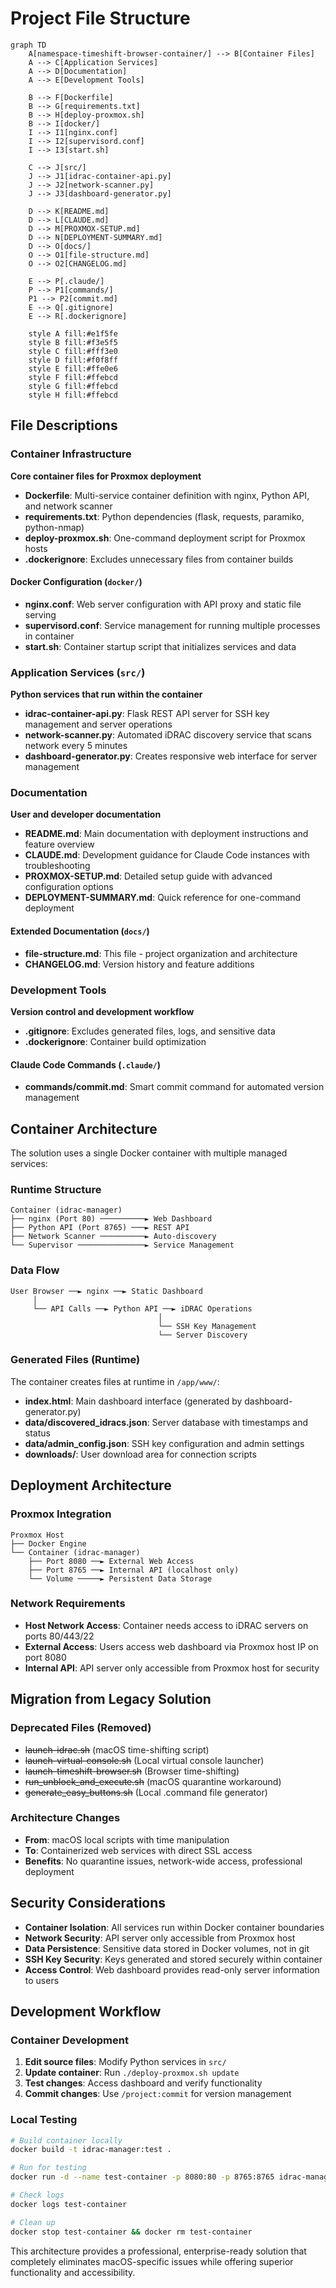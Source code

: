 # Project File Structure

```mermaid
graph TD
    A[namespace-timeshift-browser-container/] --> B[Container Files]
    A --> C[Application Services]
    A --> D[Documentation]
    A --> E[Development Tools]
    
    B --> F[Dockerfile]
    B --> G[requirements.txt]
    B --> H[deploy-proxmox.sh]
    B --> I[docker/]
    I --> I1[nginx.conf]
    I --> I2[supervisord.conf]
    I --> I3[start.sh]
    
    C --> J[src/]
    J --> J1[idrac-container-api.py]
    J --> J2[network-scanner.py]
    J --> J3[dashboard-generator.py]
    
    D --> K[README.md]
    D --> L[CLAUDE.md]
    D --> M[PROXMOX-SETUP.md]
    D --> N[DEPLOYMENT-SUMMARY.md]
    D --> O[docs/]
    O --> O1[file-structure.md]
    O --> O2[CHANGELOG.md]
    
    E --> P[.claude/]
    P --> P1[commands/]
    P1 --> P2[commit.md]
    E --> Q[.gitignore]
    E --> R[.dockerignore]

    style A fill:#e1f5fe
    style B fill:#f3e5f5
    style C fill:#fff3e0
    style D fill:#f0f8ff
    style E fill:#ffe0e6
    style F fill:#ffebcd
    style G fill:#ffebcd
    style H fill:#ffebcd
```

## File Descriptions

### Container Infrastructure

**Core container files for Proxmox deployment**

- **Dockerfile**: Multi-service container definition with nginx, Python API, and network scanner
- **requirements.txt**: Python dependencies (flask, requests, paramiko, python-nmap)
- **deploy-proxmox.sh**: One-command deployment script for Proxmox hosts
- **.dockerignore**: Excludes unnecessary files from container builds

#### Docker Configuration (`docker/`)
- **nginx.conf**: Web server configuration with API proxy and static file serving
- **supervisord.conf**: Service management for running multiple processes in container
- **start.sh**: Container startup script that initializes services and data

### Application Services (`src/`)

**Python services that run within the container**

- **idrac-container-api.py**: Flask REST API server for SSH key management and server operations
- **network-scanner.py**: Automated iDRAC discovery service that scans network every 5 minutes
- **dashboard-generator.py**: Creates responsive web interface for server management

### Documentation

**User and developer documentation**

- **README.md**: Main documentation with deployment instructions and feature overview
- **CLAUDE.md**: Development guidance for Claude Code instances with troubleshooting
- **PROXMOX-SETUP.md**: Detailed setup guide with advanced configuration options
- **DEPLOYMENT-SUMMARY.md**: Quick reference for one-command deployment

#### Extended Documentation (`docs/`)
- **file-structure.md**: This file - project organization and architecture
- **CHANGELOG.md**: Version history and feature additions

### Development Tools

**Version control and development workflow**

- **.gitignore**: Excludes generated files, logs, and sensitive data
- **.dockerignore**: Container build optimization

#### Claude Code Commands (`.claude/`)
- **commands/commit.md**: Smart commit command for automated version management

## Container Architecture

The solution uses a single Docker container with multiple managed services:

### Runtime Structure
```
Container (idrac-manager)
├── nginx (Port 80) ──────────► Web Dashboard
├── Python API (Port 8765) ───► REST API
├── Network Scanner ──────────► Auto-discovery
└── Supervisor ───────────────► Service Management
```

### Data Flow
```
User Browser ──► nginx ──► Static Dashboard
     │
     └── API Calls ──► Python API ──► iDRAC Operations
                                 │
                                 └── SSH Key Management
                                 └── Server Discovery
```

### Generated Files (Runtime)

The container creates files at runtime in `/app/www/`:

- **index.html**: Main dashboard interface (generated by dashboard-generator.py)
- **data/discovered_idracs.json**: Server database with timestamps and status
- **data/admin_config.json**: SSH key configuration and admin settings
- **downloads/**: User download area for connection scripts

## Deployment Architecture

### Proxmox Integration
```
Proxmox Host
├── Docker Engine
└── Container (idrac-manager)
    ├── Port 8080 ──► External Web Access
    ├── Port 8765 ──► Internal API (localhost only)
    └── Volume ─────► Persistent Data Storage
```

### Network Requirements
- **Host Network Access**: Container needs access to iDRAC servers on ports 80/443/22
- **External Access**: Users access web dashboard via Proxmox host IP on port 8080
- **Internal API**: API server only accessible from Proxmox host for security

## Migration from Legacy Solution

### Deprecated Files (Removed)
- ~~launch-idrac.sh~~ (macOS time-shifting script)
- ~~launch-virtual-console.sh~~ (Local virtual console launcher)
- ~~launch-timeshift-browser.sh~~ (Browser time-shifting)
- ~~run_unblock_and_execute.sh~~ (macOS quarantine workaround)
- ~~generate_easy_buttons.sh~~ (Local .command file generator)

### Architecture Changes
- **From**: macOS local scripts with time manipulation
- **To**: Containerized web services with direct SSL access
- **Benefits**: No quarantine issues, network-wide access, professional deployment

## Security Considerations

- **Container Isolation**: All services run within Docker container boundaries
- **Network Security**: API server only accessible from Proxmox host
- **Data Persistence**: Sensitive data stored in Docker volumes, not in git
- **SSH Key Security**: Keys generated and stored securely within container
- **Access Control**: Web dashboard provides read-only server information to users

## Development Workflow

### Container Development
1. **Edit source files**: Modify Python services in `src/`
2. **Update container**: Run `./deploy-proxmox.sh update`
3. **Test changes**: Access dashboard and verify functionality
4. **Commit changes**: Use `/project:commit` for version management

### Local Testing
```bash
# Build container locally
docker build -t idrac-manager:test .

# Run for testing
docker run -d --name test-container -p 8080:80 -p 8765:8765 idrac-manager:test

# Check logs
docker logs test-container

# Clean up
docker stop test-container && docker rm test-container
```

This architecture provides a professional, enterprise-ready solution that completely eliminates macOS-specific issues while offering superior functionality and accessibility.